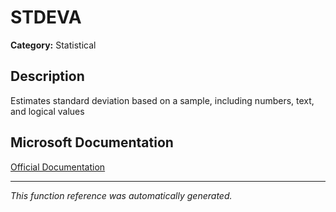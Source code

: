 # STDEVA

**Category:** Statistical

## Description
Estimates standard deviation based on a sample, including numbers, text, and logical values

## Microsoft Documentation
[Official Documentation](https://support.microsoft.com//en-us/office/stdeva-function-5ff38888-7ea5-48de-9a6d-11ed73b29e9d)

---
*This function reference was automatically generated.*

